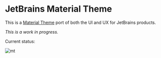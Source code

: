 # JetBrains Material Theme
This is a [Material Theme](https://github.com/equinusocio/material-theme) port of both the UI and UX for JetBrains products.

*This is a work in progress.*

Current status:

![mt](https://cloud.githubusercontent.com/assets/309292/10123545/a5eb746c-653c-11e5-8a21-a3057a6a5b5b.jpg)
